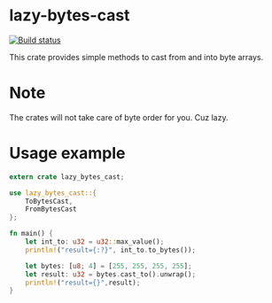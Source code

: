 lazy-bytes-cast
==============

[![Build status](https://ci.appveyor.com/api/projects/status/github/DoumanAsh/lazy-bytes-cast?branch=master&svg=true)](https://ci.appveyor.com/project/DoumanAsh/lazy-bytes-cast)

This crate provides simple methods to cast from and into byte arrays.

# Note

The crates will not take care of byte order for you. Cuz lazy.

# Usage example

```rust
extern crate lazy_bytes_cast;

use lazy_bytes_cast::{
    ToBytesCast,
    FromBytesCast
};

fn main() {
    let int_to: u32 = u32::max_value();
    println!("result={:?}", int_to.to_bytes());

    let bytes: [u8; 4] = [255, 255, 255, 255];
    let result: u32 = bytes.cast_to().unwrap();
    println!("result={}",result);
}
```
